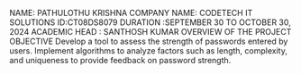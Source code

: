 NAME: PATHULOTHU KRISHNA
COMPANY NAME: CODETECH IT SOLUTIONS
ID:CT08DS8079
DURATION :SEPTEMBER 30 TO OCTOBER 30, 2024
ACADEMIC HEAD : SANTHOSH KUMAR
OVERVIEW OF THE PROJECT
OBJECTIVE
Develop a tool to assess the strength of passwords entered by users. Implement
algorithms to analyze factors such as length, complexity, and uniqueness to provide
feedback on password strength.
